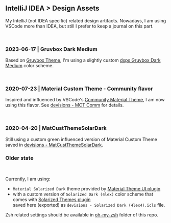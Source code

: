 ## IntelliJ IDEA > Design Assets

My IntelliJ (not IDEA specific) related design artifacts. Nowadays, I am using VSCode more than IDEA, but still I prefer to keep a journal on this part.

<br/>

### 2023-06-17 | Gruvbox Dark Medium

Based on [Gruvbox Theme](https://plugins.jetbrains.com/plugin/12310-gruvbox-theme), I'm using a slightly custom [dxps Gruvbox Dark Medium](./color_schemes/dxps_Gruvbox_Dark_Medium.icls) color scheme.

<br/>

### 2020-07-23 | Material Custom Theme - Community flavor

Inspired and influenced by VSCode's [Community Material Theme](https://marketplace.visualstudio.com/items?itemName=Equinusocio.vsc-community-material-theme), I am now using this flavor.
See [devisions - MCT Comm](./devisions%20-%20MCT%20Comm) for details.

<br/>

### 2020-04-20 | MatCustThemeSolarDark

Still using a custom green influenced version of Material Custom Theme saved in [devisions - MatCustThemeSolarDark](./devisions%20-%20MatCustThemeSolarDark/).

### Older state

<br/>

Currently, I am using:

-   `Material Solarized Dark` theme provided by [Material Theme UI plugin](https://plugins.jetbrains.com/plugin/8006-material-theme-ui/)
-   with a custom version of `Solarized Dark (4lex)` color scheme that comes with [Solarized Themes plugin](https://plugins.jetbrains.com/plugin/8006-material-theme-ui/)<br/>saved here (exported) as `devisions - Solarized Dark (4lex4).icls` file.

Zsh related settings should be available in [oh-my-zsh](../oh-my-zsh) folder of this repo.
